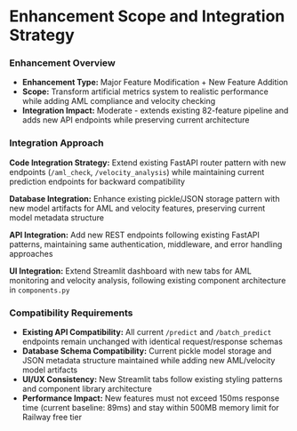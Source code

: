 # Enhancement Scope and Integration Strategy

### Enhancement Overview
- **Enhancement Type:** Major Feature Modification + New Feature Addition
- **Scope:** Transform artificial metrics system to realistic performance while adding AML compliance and velocity checking
- **Integration Impact:** Moderate - extends existing 82-feature pipeline and adds new API endpoints while preserving current architecture

### Integration Approach

**Code Integration Strategy:** Extend existing FastAPI router pattern with new endpoints (`/aml_check`, `/velocity_analysis`) while maintaining current prediction endpoints for backward compatibility

**Database Integration:** Enhance existing pickle/JSON storage pattern with new model artifacts for AML and velocity features, preserving current model metadata structure

**API Integration:** Add new REST endpoints following existing FastAPI patterns, maintaining same authentication, middleware, and error handling approaches

**UI Integration:** Extend Streamlit dashboard with new tabs for AML monitoring and velocity analysis, following existing component architecture in `components.py`

### Compatibility Requirements
- **Existing API Compatibility:** All current `/predict` and `/batch_predict` endpoints remain unchanged with identical request/response schemas
- **Database Schema Compatibility:** Current pickle model storage and JSON metadata structure maintained while adding new AML/velocity model artifacts
- **UI/UX Consistency:** New Streamlit tabs follow existing styling patterns and component library architecture
- **Performance Impact:** New features must not exceed 150ms response time (current baseline: 89ms) and stay within 500MB memory limit for Railway free tier
